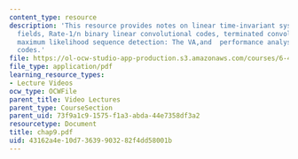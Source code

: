 ```yaml
---
content_type: resource
description: 'This resource provides notes on linear time-invariant systems over finite
  fields, Rate-1/n binary linear convolutional codes, terminated convolutional codes,
  maximum likelihood sequence detection: The VA,and  performance analysis of convolutional
  codes.'
file: https://ol-ocw-studio-app-production.s3.amazonaws.com/courses/6-451-principles-of-digital-communication-ii-spring-2005/43162a4e10d73639903282f4dd58001b_chap9.pdf
file_type: application/pdf
learning_resource_types:
- Lecture Videos
ocw_type: OCWFile
parent_title: Video Lectures
parent_type: CourseSection
parent_uid: 73f9a1c9-1575-f1a3-abda-44e7358df3a2
resourcetype: Document
title: chap9.pdf
uid: 43162a4e-10d7-3639-9032-82f4dd58001b
---
```

